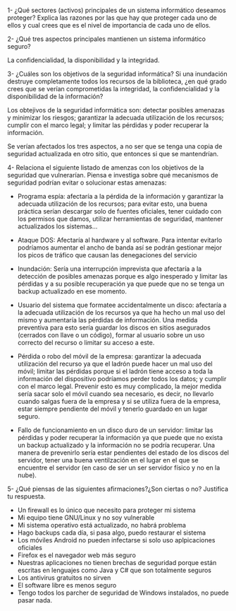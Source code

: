 1- ¿Qué sectores (activos) principales de un sistema informático deseamos proteger? Explica las razones por las que hay que proteger cada uno de ellos y cual crees que es el nivel de importancia de cada uno de ellos.



2- ¿Qué tres aspectos principales mantienen un sistema informático seguro?

La confidencialidad, la disponibilidad y la integridad.

3- ¿Cuáles son los objetivos de la seguridad informática? Si una inundación destruye completamente todos los recursos de la biblioteca, ¿en qué grado crees que se verían comprometidas la integridad, la confidencialidad y la disponibilidad de la información?

Los obtejivos de la seguridad informática son: detectar posibles amenazas y minimizar los riesgos; garantizar la adecuada utilización de los recursos; cumplir con el marco legal; y limitar las pérdidas y poder recuperar la información.

Se verían afectados los tres aspectos, a no ser que se tenga una copia de seguridad actualizada en otro sitio, que entonces si que se mantendrían.

4- Relaciona el siguiente listado de amenzas con los objetivos de la seguridad que vulnerarían. Piensa e investiga sobre qué mecanismos de seguridad podrían evitar o solucionar estas amenazas:

- Programa espía: afectaría a la pérdida de la información y garantizar la adecuada utilización de los recursos; para evitar esto, una buena práctica serían descargar solo de fuentes oficiales, tener cuidado con los permisos que damos, utilizar herramientas de seguridad, mantener actualizados los sistemas...

- Ataque DOS: Afectaría al hardware y al software. Para intentar evitarlo podríamos aumentar el ancho de banda así se podrán gestionar mejor los picos de tráfico que causan las denegaciones del servicio

- Inundación: Sería una interrupción imprevista que afectaría a la detección de posibles amenazas porque es algo inesperado y limitar las pérdidas y a su posible recuperación ya que puede que no se tenga un backup actualizado en ese momento.

- Usuario del sistema que formatee accidentalmente un disco: afectaría a la adecuada utilización de los recursos ya que ha hecho un mal uso del mismo y aumentaría las pérdidas de información. Una medida preventiva para esto sería guardar los discos en sitios asegurados (cerrados con llave o un código), formar al usuario sobre un uso correcto del recurso o limitar su acceso a este.

- Pérdida o robo del móvil de la empresa: garantizar la adecuada utilización del recurso ya que el ladrón puede hacer un mal uso del móvil; limitar las pérdidas porque si el ladrón tiene acceso a toda la información del dispositivo podríamos perder todos los datos; y cumplir con el marco legal. Prevenir esto es muy complicado, la mejor medida sería sacar solo el móvil cuando sea necesario, es decir, no llevarlo cuando salgas fuera de la empresa y si se utiliza fuera de la empresa, estar siempre pendiente del móvil y tenerlo guardado en un lugar seguro.

- Fallo de funcionamiento en un disco duro de un servidor: limitar las pérdidas y poder recuperar la información ya que puede que no exista un backup actualizado y la información no se podría recuperar. Una manera de prevenirlo sería estar pendientes del estado de los discos del servidor, tener una buena ventilzación en el lugar en el que se encuentre el servidor (en caso de ser un ser servidor físico y no en la nube).

5- ¿Qué piensas de las siguientes afirmaciones?¿Son ciertas o no? Justifica tu respuesta.
- Un firewall es lo único que necesito para proteger mi sistema
- Mi equipo tiene GNU/Linux y no soy vulnerable
- Mi sistema operativo está actualizado, no habrá problema
- Hago backups cada día, si pasa algo, puedo restaurar el sistema
- Los móviles Android no pueden infectarse si solo uso aplpicaciones oficiales
- Firefox es el navegador web más seguro
- Nuestras aplicaciones no tienen brechas de seguridad porque están escritas en lenguajes como Java y C# que son totalmente seguros
- Los antivirus gratuitos no sirven
- El software libre es menos seguro
- Tengo todos los parcher de seguridad de Windows instalados, no puede pasar nada.
